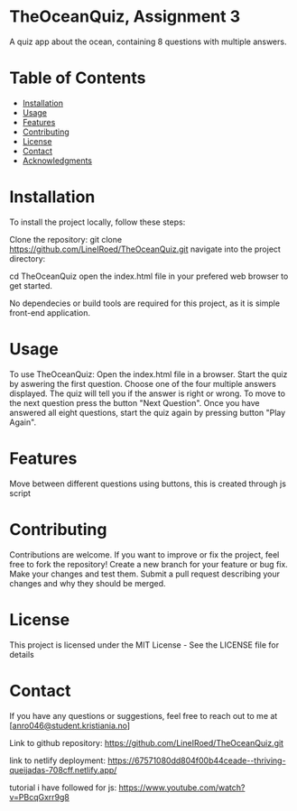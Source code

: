 #  TheOceanQuiz, Assignment 3
A quiz app about the ocean, containing 8 questions with multiple answers.

# Table of Contents
- [Installation](#installation)
- [Usage](#usage)
- [Features](#features)
- [Contributing](#contributing)
- [License](#license)
- [Contact](#contact)
- [Acknowledgments](#acknowledgments)

# Installation
To install the project locally, follow these steps:

Clone the repository:
git clone https://github.com/LineIRoed/TheOceanQuiz.git
navigate into the project directory:

cd TheOceanQuiz
open the index.html file in your prefered web browser to get started.

No dependecies or build tools are required for this project, as it is simple front-end application.

# Usage
To use TheOceanQuiz:
Open the index.html file in a browser.
Start the quiz by aswering the first question. 
Choose one of the four multiple answers displayed.
The quiz will tell you if the answer is right or wrong.
To move to the next question press the button "Next Question".
Once you have answered all eight questions, start the quiz again by pressing button "Play Again".

# Features
Move between different questions using buttons, this is created through js script

# Contributing
Contributions are welcome. If you want to improve or fix the project, feel free to fork the repository!
Create a new branch for your feature or bug fix.
Make your changes and test them.
Submit a pull request describing your changes and why they should be merged.

# License
This project is licensed under the MIT License - See the LICENSE file for details

<!-- This project is not licensed -->

# Contact
If you have any questions or suggestions, feel free to reach out to me at [anro046@student.kristiania.no]


Link to github repository: https://github.com/LineIRoed/TheOceanQuiz.git

link to netlify deployment: https://67571080dd804f00b44ceade--thriving-queijadas-708cff.netlify.app/

tutorial i have followed for js: https://www.youtube.com/watch?v=PBcqGxrr9g8